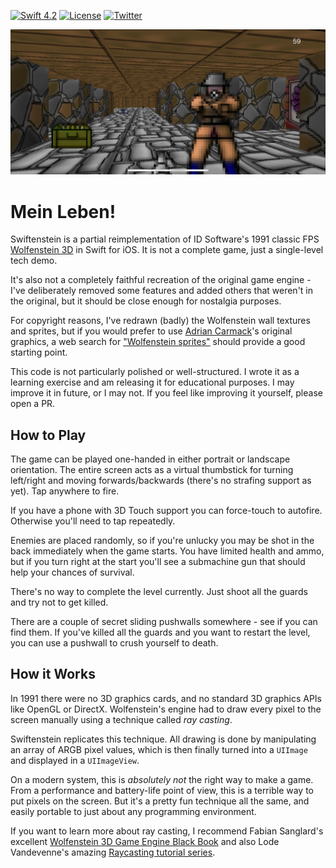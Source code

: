 [![Swift 4.2](https://img.shields.io/badge/swift-4.2-red.svg?style=flat)](https://developer.apple.com/swift)
[![License](https://img.shields.io/badge/license-MIT-lightgrey.svg)](https://opensource.org/licenses/MIT)
[![Twitter](https://img.shields.io/badge/twitter-@nicklockwood-blue.svg)](http://twitter.com/nicklockwood)

![Screenshot](Screenshot.png)

# Mein Leben!

Swiftenstein is a partial reimplementation of ID Software's 1991 classic FPS [Wolfenstein 3D](https://en.wikipedia.org/wiki/Wolfenstein_3D) in Swift for iOS. It is not a complete game, just a single-level tech demo.

It's also not a completely faithful recreation of the original game engine - I've deliberately removed some features and added others that weren't in the original, but it should be close enough for nostalgia purposes.

For copyright reasons, I've redrawn (badly) the Wolfenstein wall textures and sprites, but if you would prefer to use [Adrian Carmack](https://en.wikipedia.org/wiki/Adrian_Carmack)'s original graphics, a web search for ["Wolfenstein sprites"](https://duckduckgo.com/?q=wolfenstein+sprites&t=osx&iar=images&iax=images&ia=images) should provide a good starting point.

This code is not particularly polished or well-structured. I wrote it as a learning exercise and am releasing it for educational purposes. I may improve it in future, or I may not. If you feel like improving it yourself, please open a PR.

## How to Play

The game can be played one-handed in either portrait or landscape orientation. The entire screen acts as a virtual thumbstick for turning left/right and moving forwards/backwards (there's no strafing support as yet). Tap anywhere to fire.

If you have a phone with 3D Touch support you can force-touch to autofire. Otherwise you'll need to tap repeatedly.

Enemies are placed randomly, so if you're unlucky you may be shot in the back immediately when the game starts. You have limited health and ammo, but if you turn right at the start you'll see a submachine gun that should help your chances of survival.

There's no way to complete the level currently. Just shoot all the guards and try not to get killed.

There are a couple of secret sliding pushwalls somewhere - see if you can find them. If you've killed all the guards and you want to restart the level, you can use a pushwall to crush yourself to death.

## How it Works

In 1991 there were no 3D graphics cards, and no standard 3D graphics APIs like OpenGL or DirectX. Wolfenstein's engine had to draw every pixel to the screen manually using a technique called *ray casting*.

Swiftenstein replicates this technique. All drawing is done by manipulating an array of ARGB pixel values, which is then finally turned into a `UIImage` and displayed in a `UIImageView`.

On a modern system, this is *absolutely not* the right way to make a game. From a performance and battery-life point of view, this is a terrible way to put pixels on the screen. But it's a pretty fun technique all the same, and easily portable to just about any programming environment.

If you want to learn more about ray casting, I recommend Fabian Sanglard's excellent [Wolfenstein 3D Game Engine Black Book](https://www.amazon.co.uk/gp/product/1727646703/ref=as_li_tl?ie=UTF8&camp=1634&creative=6738&creativeASIN=1727646703&linkCode=as2&tag=charcoaldesig-21&linkId=aab5d43499c96f7417b7aa0a7b3e587d) and also Lode Vandevenne's amazing [Raycasting tutorial series](https://lodev.org/cgtutor/raycasting.html).
